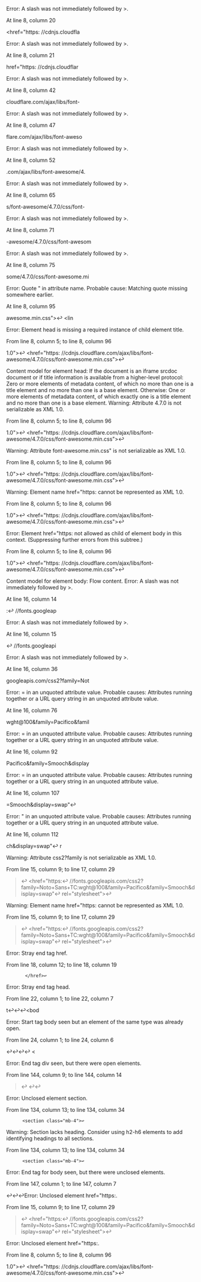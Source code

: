 Error: A slash was not immediately followed by >.

At line 8, column 20

<href="https: //cdnjs.cloudfla

Error: A slash was not immediately followed by >.

At line 8, column 21

href="https: //cdnjs.cloudflar

Error: A slash was not immediately followed by >.

At line 8, column 42

cloudflare.com/ajax/libs/font-

Error: A slash was not immediately followed by >.

At line 8, column 47

flare.com/ajax/libs/font-aweso

Error: A slash was not immediately followed by >.

At line 8, column 52

.com/ajax/libs/font-awesome/4.

Error: A slash was not immediately followed by >.

At line 8, column 65

s/font-awesome/4.7.0/css/font-

Error: A slash was not immediately followed by >.

At line 8, column 71

-awesome/4.7.0/css/font-awesom

Error: A slash was not immediately followed by >.

At line 8, column 75

some/4.7.0/css/font-awesome.mi

Error: Quote " in attribute name. Probable cause: Matching quote missing somewhere earlier.

At line 8, column 95

awesome.min.css">↩        <lin

Error: Element head is missing a required instance of child element title.

From line 8, column 5; to line 8, column 96

1.0">↩    <href="https: //cdnjs.cloudflare.com/ajax/libs/font-awesome/4.7.0/css/font-awesome.min.css">↩     

Content model for element head:
If the document is an iframe srcdoc document or if title information is available from a higher-level protocol: Zero or more elements of metadata content, of which no more than one is a title element and no more than one is a base element.
Otherwise: One or more elements of metadata content, of which exactly one is a title element and no more than one is a base element.
Warning: Attribute 4.7.0 is not serializable as XML 1.0.

From line 8, column 5; to line 8, column 96

1.0">↩    <href="https: //cdnjs.cloudflare.com/ajax/libs/font-awesome/4.7.0/css/font-awesome.min.css">↩     

Warning: Attribute font-awesome.min.css" is not serializable as XML 1.0.

From line 8, column 5; to line 8, column 96

1.0">↩    <href="https: //cdnjs.cloudflare.com/ajax/libs/font-awesome/4.7.0/css/font-awesome.min.css">↩     

Warning: Element name href="https: cannot be represented as XML 1.0.

From line 8, column 5; to line 8, column 96

1.0">↩    <href="https: //cdnjs.cloudflare.com/ajax/libs/font-awesome/4.7.0/css/font-awesome.min.css">↩     

Error: Element href="https: not allowed as child of element body in this context. (Suppressing further errors from this subtree.)

From line 8, column 5; to line 8, column 96

1.0">↩    <href="https: //cdnjs.cloudflare.com/ajax/libs/font-awesome/4.7.0/css/font-awesome.min.css">↩     

Content model for element body:
Flow content.
Error: A slash was not immediately followed by >.

At line 16, column 14

:↩            //fonts.googleap

Error: A slash was not immediately followed by >.

At line 16, column 15

↩            //fonts.googleapi

Error: A slash was not immediately followed by >.

At line 16, column 36

googleapis.com/css2?family=Not

Error: = in an unquoted attribute value. Probable causes: Attributes running together or a URL query string in an unquoted attribute value.

At line 16, column 76

wght@100&family=Pacifico&famil

Error: = in an unquoted attribute value. Probable causes: Attributes running together or a URL query string in an unquoted attribute value.

At line 16, column 92

Pacifico&family=Smooch&display

Error: = in an unquoted attribute value. Probable causes: Attributes running together or a URL query string in an unquoted attribute value.

At line 16, column 107

=Smooch&display=swap"↩        

Error: " in an unquoted attribute value. Probable causes: Attributes running together or a URL query string in an unquoted attribute value.

At line 16, column 112

ch&display=swap"↩            r

Warning: Attribute css2?family is not serializable as XML 1.0.

From line 15, column 9; to line 17, column 29

>↩        <href="https:↩            //fonts.googleapis.com/css2?family=Noto+Sans+TC:wght@100&family=Pacifico&family=Smooch&display=swap"↩            rel="stylesheet">↩     

Warning: Element name href="https: cannot be represented as XML 1.0.

From line 15, column 9; to line 17, column 29

>↩        <href="https:↩            //fonts.googleapis.com/css2?family=Noto+Sans+TC:wght@100&family=Pacifico&family=Smooch&display=swap"↩            rel="stylesheet">↩     

Error: Stray end tag href.

From line 18, column 12; to line 18, column 19

           </href>↩     

Error: Stray end tag head.

From line 22, column 1; to line 22, column 7

t</title>↩</head>↩↩<bod

Error: Start tag body seen but an element of the same type was already open.

From line 24, column 1; to line 24, column 6

↩</head>↩↩<body>↩    <

Error: End tag div seen, but there were open elements.

From line 144, column 9; to line 144, column 14

>↩        </div>↩↩    

Error: Unclosed element section.

From line 134, column 13; to line 134, column 34

          <section class="mb-4">↩     

Warning: Section lacks heading. Consider using h2-h6 elements to add identifying headings to all sections.

From line 134, column 13; to line 134, column 34

          <section class="mb-4">↩     

Error: End tag for body seen, but there were unclosed elements.

From line 147, column 1; to line 147, column 7

</footer>↩</body>↩↩</ht

Error: Unclosed element href="https:.

From line 15, column 9; to line 17, column 29

>↩        <href="https:↩            //fonts.googleapis.com/css2?family=Noto+Sans+TC:wght@100&family=Pacifico&family=Smooch&display=swap"↩            rel="stylesheet">↩     

Error: Unclosed element href="https:.

From line 8, column 5; to line 8, column 96

1.0">↩    <href="https: //cdnjs.cloudflare.com/ajax/libs/font-awesome/4.7.0/css/font-awesome.min.css">↩    